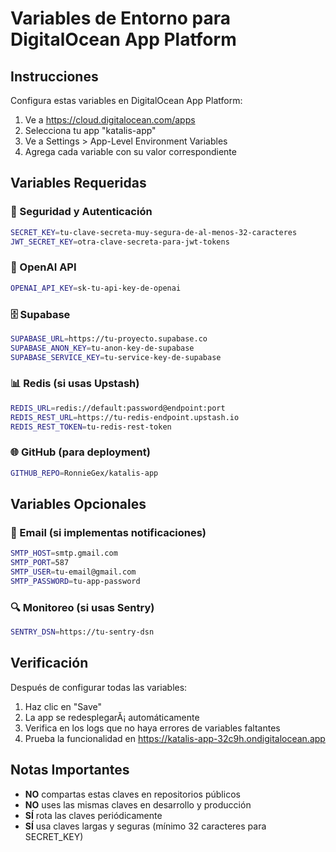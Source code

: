 # Variables de Entorno para DigitalOcean App Platform

## Instrucciones
Configura estas variables en DigitalOcean App Platform:
1. Ve a https://cloud.digitalocean.com/apps
2. Selecciona tu app "katalis-app"
3. Ve a Settings > App-Level Environment Variables
4. Agrega cada variable con su valor correspondiente

## Variables Requeridas

### 🔐 Seguridad y Autenticación
```bash
SECRET_KEY=tu-clave-secreta-muy-segura-de-al-menos-32-caracteres
JWT_SECRET_KEY=otra-clave-secreta-para-jwt-tokens
```

### 🤖 OpenAI API
```bash
OPENAI_API_KEY=sk-tu-api-key-de-openai
```

### 🗄️ Supabase
```bash
SUPABASE_URL=https://tu-proyecto.supabase.co
SUPABASE_ANON_KEY=tu-anon-key-de-supabase
SUPABASE_SERVICE_KEY=tu-service-key-de-supabase
```

### 📊 Redis (si usas Upstash)
```bash
REDIS_URL=redis://default:password@endpoint:port
REDIS_REST_URL=https://tu-redis-endpoint.upstash.io
REDIS_REST_TOKEN=tu-redis-rest-token
```

### 🌐 GitHub (para deployment)
```bash
GITHUB_REPO=RonnieGex/katalis-app
```

## Variables Opcionales

### 📧 Email (si implementas notificaciones)
```bash
SMTP_HOST=smtp.gmail.com
SMTP_PORT=587
SMTP_USER=tu-email@gmail.com
SMTP_PASSWORD=tu-app-password
```

### 🔍 Monitoreo (si usas Sentry)
```bash
SENTRY_DSN=https://tu-sentry-dsn
```

## Verificación

Después de configurar todas las variables:
1. Haz clic en "Save"
2. La app se redesplegarĂ¡ automáticamente
3. Verifica en los logs que no haya errores de variables faltantes
4. Prueba la funcionalidad en https://katalis-app-32c9h.ondigitalocean.app

## Notas Importantes

- **NO** compartas estas claves en repositorios públicos
- **NO** uses las mismas claves en desarrollo y producción
- **SÍ** rota las claves periódicamente
- **SÍ** usa claves largas y seguras (mínimo 32 caracteres para SECRET_KEY)